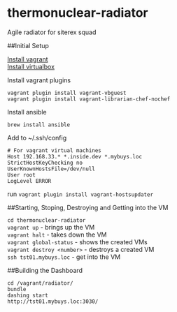 # thermonuclear-radiator
Agile radiator for siterex squad

##Initial Setup

[Install vagrant](http://www.vagrantup.com/downloads.html)<br />
[Install virtualbox](https://www.virtualbox.org/wiki/Downloads)<br />

Install vagrant plugins
```
vagrant plugin install vagrant-vbguest
vagrant plugin install vagrant-librarian-chef-nochef
```

Install ansible
```
brew install ansible
```

Add to ~/.ssh/config
```
# For vagrant virtual machines
Host 192.168.33.* *.inside.dev *.mybuys.loc
StrictHostKeyChecking no
UserKnownHostsFile=/dev/null
User root
LogLevel ERROR
```

run `vagrant plugin install vagrant-hostsupdater`

##Starting, Stoping, Destroying and Getting into the VM

`cd thermonuclear-radiator`<br />
`vagrant up` - brings up the VM<br />
`vagrant halt` - takes down the VM<br />
`vagrant global-status` - shows the created VMs<br />
`vagrant destroy <number>` - destroys a created VM<br />
`ssh tst01.mybuys.loc` - get into the VM<br />

##Building the Dashboard
```
cd /vagrant/radiator/
bundle
dashing start
http://tst01.mybuys.loc:3030/
```



